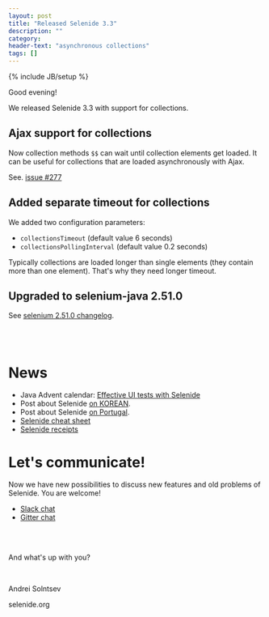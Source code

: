 ```yaml
---
layout: post
title: "Released Selenide 3.3"
description: ""
category:
header-text: "asynchronous collections"
tags: []
---
```

{% include JB/setup %}

Good evening!

We released Selenide 3.3 with support for collections.

## Ajax support for collections

Now collection methods `$$` can wait until collection elements get loaded.
It can be useful for collections that are loaded asynchronously with Ajax.

See. [issue #277](https://github.com/codeborne/selenide/issues/277)

## Added separate timeout for collections

We added two configuration parameters:

  * `collectionsTimeout` (default value 6 seconds)
  * `collectionsPollingInterval` (default value 0.2 seconds)

Typically collections are loaded longer than single elements (they contain more than one element).
That's why they need longer timeout.

## Upgraded to selenium-java 2.51.0

See [selenium 2.51.0 changelog]({{site.SELENIUM_CHANGELOG}}).

<br/>
<br/>

# News 

* Java Advent calendar: [Effective UI tests with Selenide](http://www.javaadvent.com/2015/12/effective-ui-tests-with-selenide.html)
* Post about Selenide [on KOREAN](http://hanmomhanda.github.io/2016/01/27/Selenide-%EA%BF%80%ED%8C%81/).
* Post about Selenide [on Portugal](http://www.devmedia.com.br/api-selenide-desenvolvimento-de-testes-funcionais-em-java/33680).
* [Selenide cheat sheet](https://gist.github.com/mkpythonanywhereblog/947633ba1bf0bc239639)
* [Selenide receipts](http://selenide-recipes.blogspot.kr/2015/08/6-waits.html)

# Let's communicate!

Now we have new possibilities to discuss new features and old problems of Selenide. You are welcome!
 
* [Slack chat](https://selenide.slack.com/messages/general/)
* [Gitter chat](https://gitter.im/codeborne/selenide)

<br/>
<br/>

And what's up with you?

<br/>

Andrei Solntsev

selenide.org
